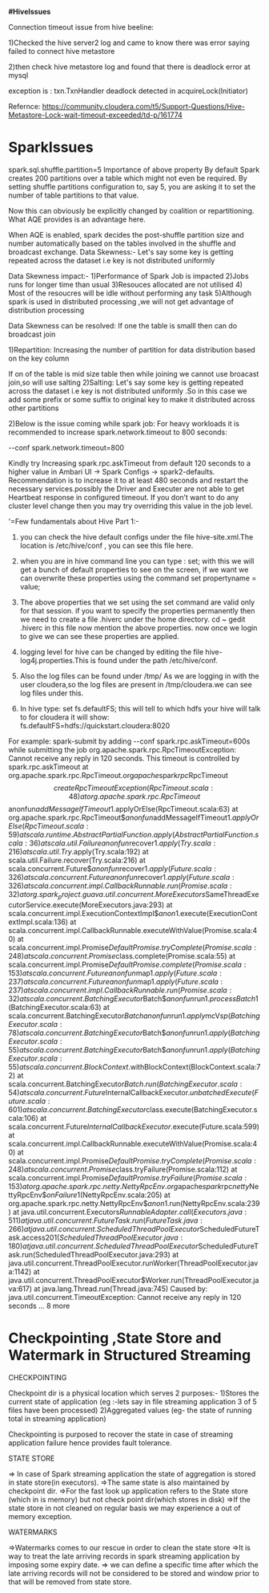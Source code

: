 **#HiveIssues**

Connection timeout issue from hive beeline:

1)Checked the hive server2 log and came to know there was error saying failed to connect hive metastore 

2)then check hive metastore log and found that there is deadlock error at mysql 

exception is : txn.TxnHandler deadlock detected in acquireLock(Initiator)

Refernce:
https://community.cloudera.com/t5/Support-Questions/Hive-Metastore-Lock-wait-timeout-exceeded/td-p/161774

# SparkIssues

spark.sql.shuffle.partition=5
Importance of above property
By default Spark creates 200 partitions over a table which might  not even be required. By setting shuffle partitions configuration to, say 5, you are asking it to set the number of table partitions to that value. 

Now this can obviously be explicitly changed by coalition or repartitioning. What AQE provides is an advantage here.

When AQE is enabled, spark decides the post-shuffle partition size and number automatically based on the tables involved in the shuffle and broadcast exchange.
Data Skewness:-
Let's say some key is getting repeated across the dataset i.e key is not distributed uniformly 

Data Skewness impact:-
1)Performance of Spark Job is impacted
2)Jobs runs for longer time than usual
3)Resouces allocated are not utilised
4) Most of the resoucres will be idle without performing any task
5)Although spark is used in distributed processing ,we will not get advantage of distribution processing

Data Skewness can be resolved:
If one the table is smalll then can do broadcast join


1)Repartition:
Increasing the number of partition for data distribution based on the key column

If on of the table is mid size table then while joining we cannot use broacast join,so will use salting
2)Salting:
Let's say some key is getting repeated across the dataset i.e key is not distributed uniformly .So in this case we add some prefix or some suffix to original key to make it distributed across other partitions


2)Below is the issue coming while spark job:
For heavy workloads it is recommended to increase spark.network.timeout to 800 seconds:

--conf spark.network.timeout=800

Kindly try Increasing spark.rpc.askTimeout from default 120 seconds to a higher value in Ambari UI -> Spark Configs -> spark2-defaults. Recommendation is to increase it to at least 480 seconds and restart the necessary services.possibly the Driver and Executer are not able to  get Heartbeat response in configured timeout. If you don’t want to do any cluster level change then you may try overriding this value in the job level.

 '=Few fundamentals about Hive Part 1:-
1. you can check the hive default configs under the file hive-site.xml.The location is /etc/hive/conf , you can see this file here.

2. when you are in hive command line you can type : set;
with this we will get a bunch of default properties to see on the screen, if we want we can overwrite these properties using the command
set propertyname = value;

3. The above properties that we set using the set command are valid only for that session. if you want to specify the properties permanently then we need to create a file .hiverc under the home directory.
cd ~
gedit .hiverc
in this file now mention the above properties.
now once we login to give we can see these properties are applied.

4. logging level for hive can be changed by editing the file hive-log4j.properties.This is found under the path /etc/hive/conf.

5. Also the log files can be found under /tmp/<username>
As we are logging in with the user cloudera,so the log files are present in /tmp/cloudera.we can see log files under this.

6. In hive type: set fs.defaultFS;
this will tell to which hdfs your hive will talk to
for cloudera it will show:
fs.defaultFS=hdfs://quickstart.cloudera:8020



For example:  spark-submit by adding --conf spark.rpc.askTimeout=600s while submitting the job
org.apache.spark.rpc.RpcTimeoutException: Cannot receive any reply in 120 seconds. This timeout is controlled by spark.rpc.askTimeout
	at org.apache.spark.rpc.RpcTimeout.org$apache$spark$rpc$RpcTimeout$$createRpcTimeoutException(RpcTimeout.scala:48)
	at org.apache.spark.rpc.RpcTimeout$$anonfun$addMessageIfTimeout$1.applyOrElse(RpcTimeout.scala:63)
	at org.apache.spark.rpc.RpcTimeout$$anonfun$addMessageIfTimeout$1.applyOrElse(RpcTimeout.scala:59)
	at scala.runtime.AbstractPartialFunction.apply(AbstractPartialFunction.scala:36)
	at scala.util.Failure$$anonfun$recover$1.apply(Try.scala:216)
	at scala.util.Try$.apply(Try.scala:192)
	at scala.util.Failure.recover(Try.scala:216)
	at scala.concurrent.Future$$anonfun$recover$1.apply(Future.scala:326)
	at scala.concurrent.Future$$anonfun$recover$1.apply(Future.scala:326)
	at scala.concurrent.impl.CallbackRunnable.run(Promise.scala:32)
	at org.spark_project.guava.util.concurrent.MoreExecutors$SameThreadExecutorService.execute(MoreExecutors.java:293)
	at scala.concurrent.impl.ExecutionContextImpl$$anon$1.execute(ExecutionContextImpl.scala:136)
	at scala.concurrent.impl.CallbackRunnable.executeWithValue(Promise.scala:40)
	at scala.concurrent.impl.Promise$DefaultPromise.tryComplete(Promise.scala:248)
	at scala.concurrent.Promise$class.complete(Promise.scala:55)
	at scala.concurrent.impl.Promise$DefaultPromise.complete(Promise.scala:153)
	at scala.concurrent.Future$$anonfun$map$1.apply(Future.scala:237)
	at scala.concurrent.Future$$anonfun$map$1.apply(Future.scala:237)
	at scala.concurrent.impl.CallbackRunnable.run(Promise.scala:32)
	at scala.concurrent.BatchingExecutor$Batch$$anonfun$run$1.processBatch$1(BatchingExecutor.scala:63)
	at scala.concurrent.BatchingExecutor$Batch$$anonfun$run$1.apply$mcV$sp(BatchingExecutor.scala:78)
	at scala.concurrent.BatchingExecutor$Batch$$anonfun$run$1.apply(BatchingExecutor.scala:55)
	at scala.concurrent.BatchingExecutor$Batch$$anonfun$run$1.apply(BatchingExecutor.scala:55)
	at scala.concurrent.BlockContext$.withBlockContext(BlockContext.scala:72)
	at scala.concurrent.BatchingExecutor$Batch.run(BatchingExecutor.scala:54)
	at scala.concurrent.Future$InternalCallbackExecutor$.unbatchedExecute(Future.scala:601)
	at scala.concurrent.BatchingExecutor$class.execute(BatchingExecutor.scala:106)
	at scala.concurrent.Future$InternalCallbackExecutor$.execute(Future.scala:599)
	at scala.concurrent.impl.CallbackRunnable.executeWithValue(Promise.scala:40)
	at scala.concurrent.impl.Promise$DefaultPromise.tryComplete(Promise.scala:248)
	at scala.concurrent.Promise$class.tryFailure(Promise.scala:112)
	at scala.concurrent.impl.Promise$DefaultPromise.tryFailure(Promise.scala:153)
	at org.apache.spark.rpc.netty.NettyRpcEnv.org$apache$spark$rpc$netty$NettyRpcEnv$$onFailure$1(NettyRpcEnv.scala:205)
	at org.apache.spark.rpc.netty.NettyRpcEnv$$anon$1.run(NettyRpcEnv.scala:239)
	at java.util.concurrent.Executors$RunnableAdapter.call(Executors.java:511)
	at java.util.concurrent.FutureTask.run(FutureTask.java:266)
	at java.util.concurrent.ScheduledThreadPoolExecutor$ScheduledFutureTask.access$201(ScheduledThreadPoolExecutor.java:180)
	at java.util.concurrent.ScheduledThreadPoolExecutor$ScheduledFutureTask.run(ScheduledThreadPoolExecutor.java:293)
	at java.util.concurrent.ThreadPoolExecutor.runWorker(ThreadPoolExecutor.java:1142)
	at java.util.concurrent.ThreadPoolExecutor$Worker.run(ThreadPoolExecutor.java:617)
	at java.lang.Thread.run(Thread.java:745)
Caused by: java.util.concurrent.TimeoutException: Cannot receive any reply in 120 seconds
	... 8 more



Checkpointing ,State Store and Watermark in Structured Streaming
============================================

CHECKPOINTING

Checkpoint dir is a physical location which serves 2 purposes:-
1)Stores the current state of application (eg :-lets say in file streaming application 3 of 5 files have been processed)
2)Aggregated values (eg- the state of running total in streaming application)

Checkpointing is purposed to recover the state in case of streaming application failure hence provides fault tolerance.


STATE STORE

=> In case of Spark streaming application the state of aggregation is stored in state store(in executors).
=>The same state is also maintained by checkpoint dir.
=>For the fast look up application refers to the State store (which in is memory) but not check point dir(which stores in disk)
=>If the state store in not cleaned on regular basis we may experience a out of memory exception.

WATERMARKS

=>Watermarks comes to our rescue in order to clean the state store
=>It is way to treat the late arriving records in spark streaming application by imposing some expiry date.
=> we can define a specific time after which the late arriving records will not be considered to be stored and window prior to that
will be removed from state store.
